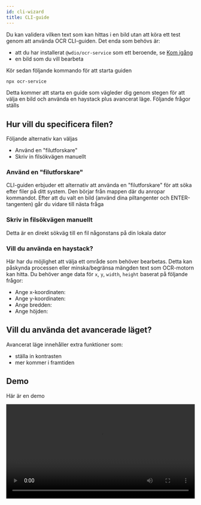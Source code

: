 ```yaml
---
id: cli-wizard
title: CLI-guide
---
```


Du kan validera vilken text som kan hittas i en bild utan att köra ett test genom att använda OCR CLI-guiden. Det enda som behövs är:

-   att du har installerat `@wdio/ocr-service` som ett beroende, se [Kom igång](./getting-started)
-   en bild som du vill bearbeta

Kör sedan följande kommando för att starta guiden

```sh
npx ocr-service
```

Detta kommer att starta en guide som vägleder dig genom stegen för att välja en bild och använda en haystack plus avancerat läge. Följande frågor ställs

## Hur vill du specificera filen?

Följande alternativ kan väljas

-   Använd en "filutforskare"
-   Skriv in filsökvägen manuellt

### Använd en "filutforskare"

CLI-guiden erbjuder ett alternativ att använda en "filutforskare" för att söka efter filer på ditt system. Den börjar från mappen där du anropar kommandot. Efter att du valt en bild (använd dina piltangenter och ENTER-tangenten) går du vidare till nästa fråga

### Skriv in filsökvägen manuellt

Detta är en direkt sökväg till en fil någonstans på din lokala dator

### Vill du använda en haystack?

Här har du möjlighet att välja ett område som behöver bearbetas. Detta kan påskynda processen eller minska/begränsa mängden text som OCR-motorn kan hitta. Du behöver ange data för `x`, `y`, `width`, `height` baserat på följande frågor:

-   Ange x-koordinaten:
-   Ange y-koordinaten:
-   Ange bredden:
-   Ange höjden:

## Vill du använda det avancerade läget?

Avancerat läge innehåller extra funktioner som:

-   ställa in kontrasten
-   mer kommer i framtiden

## Demo

Här är en demo

<video controls width="100%">
  <source src="/img/ocr/ocr-service-cli.mp4" />
</video>